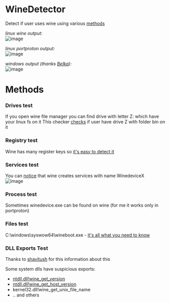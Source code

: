 # WineDetector
Detect if user uses wine using various [methods](#methods)

*linux wine output:*\
![image](https://github.com/user-attachments/assets/1d03112c-2ca8-4f68-b8e8-74d382bf27b0)


*linux portproton output:*\
![image](https://github.com/user-attachments/assets/175ae263-aabd-42d0-89c5-d3ae5c5324dc)



*windows output (thanks [Belka](https://github.com/MiniBel04ka)):*\
![image](https://github.com/user-attachments/assets/4cfa880f-96e7-4a07-9d69-9925e03f01dd)

# Methods

### Drives test
If you open wine file manager you can find drive with letter Z: which have your linux fs on it
This checker [checks](https://github.com/strainxx/winedetector/blob/5d591557b91aa5261bd1031c05ebdedbf2e4932b/detector.cpp#L198-L211) if user have drive Z with folder bin on it

### Registry test
Wine has many register keys so [it's easy to detect it](https://github.com/strainxx/winedetector/blob/5d591557b91aa5261bd1031c05ebdedbf2e4932b/detector.cpp#L168-L175)

### Services test
You can [notice](https://github.com/strainxx/winedetector/blob/5d591557b91aa5261bd1031c05ebdedbf2e4932b/detector.cpp#L223) that wine creates services with name WinedeviceX\
![image](https://github.com/user-attachments/assets/a0e92af0-001c-4ebf-b33e-a3f704f9c3cb)

### Process test
Sometimes winedevice.exe can be found on wine (for me it works only in portproton)

### Files test
C:\\windows\\syswow64\\wineboot.exe - [it's all what you need to know](https://github.com/strainxx/winedetector/blob/5d591557b91aa5261bd1031c05ebdedbf2e4932b/detector.cpp#L277)

### DLL Exports Test
Thanks to [shavitush](https://www.reddit.com/r/linux_gaming/comments/1f2jsgy/comment/lkajyvh/) for this information about this

Some system dlls have suspicious exports:


* [ntdll.dll!wine_get_version](https://github.com/strainxx/winedetector/blob/5d591557b91aa5261bd1031c05ebdedbf2e4932b/detector.cpp#L240-L245)
* [ntdll.dll!wine_get_host_version](https://github.com/strainxx/winedetector/blob/5d591557b91aa5261bd1031c05ebdedbf2e4932b/detector.cpp#L240-L245)
* kernel32.dll!wine_get_unix_file_name
* .. and others
